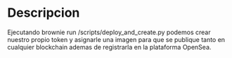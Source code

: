 # Descripcion
Ejecutando brownie run /scripts/deploy_and_create.py podemos crear nuestro propio token y asignarle una imagen para que se publique tanto en cualquier blockchain ademas de registrarla en la plataforma OpenSea.